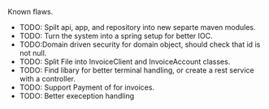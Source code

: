 Known flaws. 
* TODO: Spilt api, app, and repository into new separte maven modules.
* TODO: Turn the system into a spring setup for better IOC.
* TODO:Domain driven security for domain object, should check that id is not null.
* TODO: Split File into InvoiceClient and InvoiceAccount classes.
* TODO: Find libary for better terminal handling, or create a rest service with a controller.
* TODO: Support Payment of for invoices.
* TODO: Better exeception handling 

